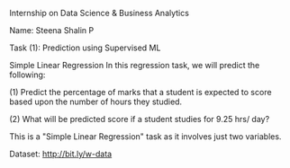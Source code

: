 Internship on
Data Science & Business Analytics

Name: Steena Shalin P

Task (1): Prediction using Supervised ML

Simple Linear Regression
In this regression task, we will predict the following:

(1) Predict the percentage of marks that a student is expected to score based upon the number of hours they studied.

(2) What will be predicted score if a student studies for 9.25 hrs/ day?

This is a "Simple Linear Regression" task as it involves just two variables.

Dataset: http://bit.ly/w-data
